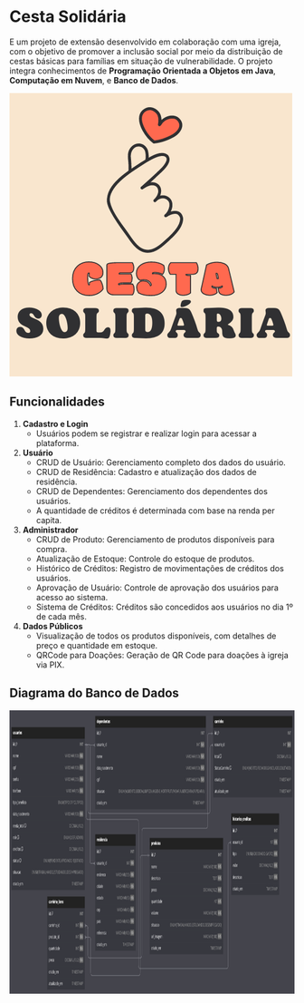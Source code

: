 <h1>Cesta Solidária</h1>
E um projeto de extensão desenvolvido em colaboração com uma igreja, com o objetivo de promover a inclusão social por meio da distribuição de cestas básicas para famílias em situação de vulnerabilidade. O projeto integra conhecimentos de <strong>Programação Orientada a Objetos em Java</strong>, <strong>Computação em Nuvem</strong>, e <strong>Banco de Dados</strong>.</p>

<img id="diagrama" src="src/main/resources/static/images/cesta.png" alt="LOGO" width="500" height="500">

<h2>Funcionalidades</h2>
    <ol>
        <li><strong>Cadastro e Login</strong>
            <ul>
                <li>Usuários podem se registrar e realizar login para acessar a plataforma.</li>
            </ul>
        </li>
        <li><strong>Usuário</strong>
            <ul>
                <li>CRUD de Usuário: Gerenciamento completo dos dados do usuário.</li>
                <li>CRUD de Residência: Cadastro e atualização dos dados de residência.</li>
                <li>CRUD de Dependentes: Gerenciamento dos dependentes dos usuários.</li>
                <li>A quantidade de créditos é determinada com base na renda per capita.</li>
            </ul>
        </li>
        <li><strong>Administrador</strong>
            <ul>
                <li>CRUD de Produto: Gerenciamento de produtos disponíveis para compra.</li>
                <li>Atualização de Estoque: Controle do estoque de produtos.</li>
                <li>Histórico de Créditos: Registro de movimentações de créditos dos usuários.</li>
                <li>Aprovação de Usuário: Controle de aprovação dos usuários para acesso ao sistema.</li>
                <li>Sistema de Créditos: Créditos são concedidos aos usuários no dia 1º de cada mês.</li>
            </ul>
        </li>
        <li><strong>Dados Públicos</strong>
            <ul>
                <li>Visualização de todos os produtos disponíveis, com detalhes de preço e quantidade em estoque.</li>
                <li>QRCode para Doações: Geração de QR Code para doações à igreja via PIX.</li>
            </ul>
        </li>
    </ol>

<h2>Diagrama do Banco de Dados</h2>
<img id="diagrama" src="src/main/resources/static/images/db.png" alt="Diagrama do Banco de Dados" width="900" height="500">
